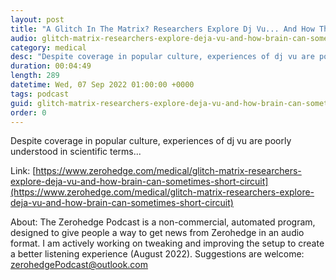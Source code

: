 ```yaml
---
layout: post
title: "A Glitch In The Matrix? Researchers Explore Dj Vu... And How The Brain Can Sometimes Short-Circuit"
audio: glitch-matrix-researchers-explore-deja-vu-and-how-brain-can-sometimes-short-circuit-0
category: medical
desc: "Despite coverage in popular culture, experiences of dj vu are poorly understood in scientific terms..."
duration: 00:04:49
length: 289
datetime: Wed, 07 Sep 2022 01:00:00 +0000
tags: podcast
guid: glitch-matrix-researchers-explore-deja-vu-and-how-brain-can-sometimes-short-circuit-0
order: 0
---
```

Despite coverage in popular culture, experiences of dj vu are poorly understood in scientific terms...

Link: [https://www.zerohedge.com/medical/glitch-matrix-researchers-explore-deja-vu-and-how-brain-can-sometimes-short-circuit](https://www.zerohedge.com/medical/glitch-matrix-researchers-explore-deja-vu-and-how-brain-can-sometimes-short-circuit)

About: The Zerohedge Podcast is a non-commercial, automated program, designed to give people a way to get news from Zerohedge in an audio format.  I am actively working on tweaking and improving the setup to create a better listening experience (August 2022).  Suggestions are welcome: [zerohedgePodcast@outlook.com](mailto:zerohedgePodcast@outlook.com)